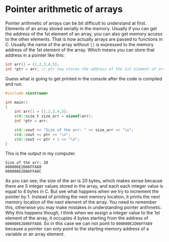 # Pointer arithmetic of arrays

Pointer arithmetic of arrays can be bit difficult to understand at first.
Elements of an array stored serially in the memory. Usually if you can get
the address of the 1st element of an array, you can also get memory
access to the other elements. That is how actually arrays are passed to functions
in C. 
Usually the name of the array without `[]` is expressed to the memory address of 
the 1st element of the array. Which means you can store that address in a pointer like this:
```cpp
int arr[] = {1,2,3,4,5};
int *ptr = arr; // ptr now stores the address of the 1st element of arr
```

Guess what is going to get printed in the console after the code is compiled
and run. 
```cpp
#include <iostream>

int main()
{
    int arr[] = {1,2,3,4,5};
    std::size_t size_arr = sizeof(arr);
    int *ptr = arr;

    std::cout << "Size of the arr: " << size_arr << "\n";
    std::cout << ptr << "\n";
    std::cout << ptr + 1 << "\n";
}
```
This is the output in my computer.
```
Size of the arr: 20
000000E2D06FFA88
000000E2D06FFA8C
```
As you can see, the size of the arr is 20 bytes, which makes sense because there 
are 5 integer values stored in the array, and each each integer value is equal to
4 bytes in C.
But see what happens when we try to increment the pointer by 1. Instead of printing
the next memory location, it prints the next memory location of the next element of
the array. You need to remember this, otherwise you may make mistakes in understanding
pointer arithmetic.
Why this happens though, I think when we assign a integer value to the 1st element of
the array, it occupies 4 bytes starting from the address of `000000E2D06FFA88`. 
So in this case we can not point to `000000E2D06FFA89` because a pointer can only point 
to the starting memory address of a variable or an array element.
